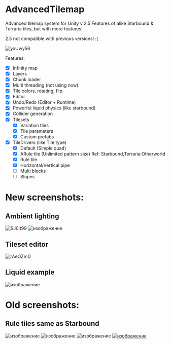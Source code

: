 # AdvancedTilemap
Advanced tilemap system for Unity v 2.5
Features of alike Starbound & Terraria tiles, but with more features!

2.5 not compatible with previous versions! :(

![yxUwy56](https://github.com/user-attachments/assets/291b4f2b-cdbb-48ed-b8fd-8e5b2d30ff84)

Features:
- [x] Infinity map
- [x] Layers
- [x] Chunk loader
- [x] Multi threading (not using now)
- [x] Tile colors, rotating, flip
- [x] Editor
- [x] Undo/Redo (Editor + Runtime)
- [x] Powerful liquid physics (like starbound)
- [x] Collider generation 
- [x] Tilesets
  - [x] Variation tiles
  - [x] Tile parameters
  - [x] Custom prefabs
- [x] TileDrivers (like Tile type)
    - [x] Default (Simple quad)
    - [x] ARule tile (Unlimited pattern size) Ref: Starbound,Terraria:Otherworld
    - [x] Rule tile
    - [x] Horizontal/Vertical pipe
    - [ ] Multi blocks
    - [ ] Slopes

# New screenshots:
## Ambient lighting
![SJ0lt99](https://github.com/user-attachments/assets/d76c06a5-3be2-4cdb-bcf3-f625c956684d)
![изображение](https://github.com/user-attachments/assets/76bd0a58-5c81-421b-b2cd-564a17035c2f)

## Tileset editor
![rAeOZmD](https://github.com/user-attachments/assets/ad1aff1a-8c87-4863-b3d7-94daf53db805)

## Liquid example
![изображение](https://github.com/user-attachments/assets/30cd31fc-9851-4aff-ad38-1dab22852852)

# Old screenshots:
## Rule tiles same as Starbound
![изображение](https://i.imgur.com/GZe9h0W.gif)
![изображение](https://user-images.githubusercontent.com/38013889/190930211-6b5800ad-b20e-4942-8ec0-a1404f95757d.png)
![изображение](https://i.imgur.com/hvlWjyD.gif)
[![изображение](https://user-images.githubusercontent.com/38013889/190930195-94369927-9dc7-4bd5-ad68-bde608373234.png)](https://i.imgur.com/3i45EHB.mp4)





